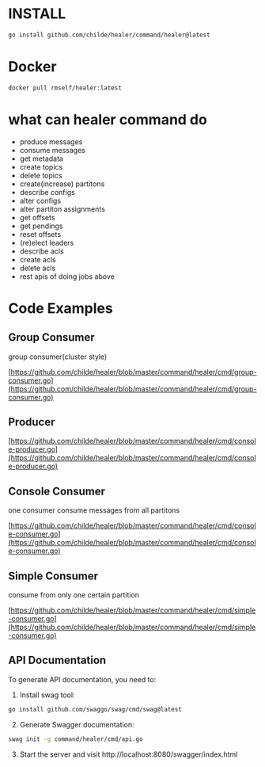 # INSTALL

```sh
go install github.com/childe/healer/command/healer@latest
```

# Docker

```sh
docker pull rmself/healer:latest
```

# what can healer command do

- produce messages
- consume messages
- get metadata
- create topics
- delete topics
- create(increase) partitons
- describe configs
- alter configs
- alter partiton assignments
- get offsets
- get pendings
- reset offsets
- (re)elect leaders
- describe acls
- create acls
- delete acls
- rest apis of doing jobs above

# Code Examples

## Group Consumer

group consumer(cluster style)

[https://github.com/childe/healer/blob/master/command/healer/cmd/group-consumer.go](https://github.com/childe/healer/blob/master/command/healer/cmd/group-consumer.go)

## Producer

[https://github.com/childe/healer/blob/master/command/healer/cmd/console-producer.go](https://github.com/childe/healer/blob/master/command/healer/cmd/console-producer.go)

## Console Consumer

one consumer consume messages from all partitons

[https://github.com/childe/healer/blob/master/command/healer/cmd/console-consumer.go](https://github.com/childe/healer/blob/master/command/healer/cmd/console-consumer.go)

## Simple Consumer

consume from only one certain partition

[https://github.com/childe/healer/blob/master/command/healer/cmd/simple-consumer.go](https://github.com/childe/healer/blob/master/command/healer/cmd/simple-consumer.go)

## API Documentation

To generate API documentation, you need to:

1. Install swag tool:

```bash
go install github.com/swaggo/swag/cmd/swag@latest
```

2. Generate Swagger documentation:

```bash
swag init -g command/healer/cmd/api.go
```

3. Start the server and visit http://localhost:8080/swagger/index.html
